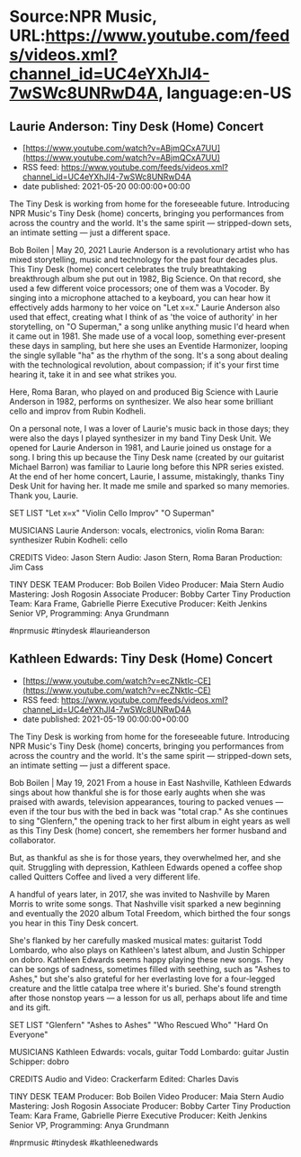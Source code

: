 # Source:NPR Music, URL:https://www.youtube.com/feeds/videos.xml?channel_id=UC4eYXhJI4-7wSWc8UNRwD4A, language:en-US

## Laurie Anderson: Tiny Desk (Home) Concert
 - [https://www.youtube.com/watch?v=ABjmQCxA7UU](https://www.youtube.com/watch?v=ABjmQCxA7UU)
 - RSS feed: https://www.youtube.com/feeds/videos.xml?channel_id=UC4eYXhJI4-7wSWc8UNRwD4A
 - date published: 2021-05-20 00:00:00+00:00

The Tiny Desk is working from home for the foreseeable future. Introducing NPR Music's Tiny Desk (home) concerts, bringing you performances from across the country and the world. It's the same spirit — stripped-down sets, an intimate setting — just a different space.

Bob Boilen | May 20, 2021
Laurie Anderson is a revolutionary artist who has mixed storytelling, music and technology for the past four decades plus. This Tiny Desk (home) concert celebrates the truly breathtaking breakthrough album she put out in 1982, Big Science. On that record, she used a few different voice processors; one of them was a Vocoder. By singing into a microphone attached to a keyboard, you can hear how it effectively adds harmony to her voice on "Let x=x." Laurie Anderson also used that effect, creating what I think of as 'the voice of authority' in her storytelling, on "O Superman," a song unlike anything music I'd heard when it came out in 1981. She made use of a vocal loop, something ever-present these days in sampling, but here she uses an Eventide Harmonizer, looping the single syllable "ha" as the rhythm of the song. It's a song about dealing with the technological revolution, about compassion; if it's your first time hearing it, take it in and see what strikes you.

Here, Roma Baran, who played on and produced Big Science with Laurie Anderson in 1982, performs on synthesizer. We also hear some brilliant cello and improv from Rubin Kodheli.

On a personal note, I was a lover of Laurie's music back in those days; they were also the days I played synthesizer in my band Tiny Desk Unit. We opened for Laurie Anderson in 1981, and Laurie joined us onstage for a song. I bring this up because the Tiny Desk name (created by our guitarist Michael Barron) was familiar to Laurie long before this NPR series existed. At the end of her home concert, Laurie, I assume, mistakingly, thanks Tiny Desk Unit for having her. It made me smile and sparked so many memories. Thank you, Laurie.

SET LIST
"Let x=x"
"Violin Cello Improv"
"O Superman"

MUSICIANS
Laurie Anderson: vocals, electronics, violin
Roma Baran: synthesizer
Rubin Kodheli: cello

CREDITS
Video: Jason Stern
Audio: Jason Stern, Roma Baran
Production: Jim Cass

TINY DESK TEAM
Producer: Bob Boilen
Video Producer: Maia Stern
Audio Mastering: Josh Rogosin
Associate Producer: Bobby Carter
Tiny Production Team: Kara Frame, Gabrielle Pierre
Executive Producer: Keith Jenkins
Senior VP, Programming: Anya Grundmann

#nprmusic #tinydesk #laurieanderson

## Kathleen Edwards: Tiny Desk (Home) Concert
 - [https://www.youtube.com/watch?v=ecZNktlc-CE](https://www.youtube.com/watch?v=ecZNktlc-CE)
 - RSS feed: https://www.youtube.com/feeds/videos.xml?channel_id=UC4eYXhJI4-7wSWc8UNRwD4A
 - date published: 2021-05-19 00:00:00+00:00

The Tiny Desk is working from home for the foreseeable future. Introducing NPR Music's Tiny Desk (home) concerts, bringing you performances from across the country and the world. It's the same spirit — stripped-down sets, an intimate setting — just a different space.

Bob Boilen | May 19, 2021
From a house in East Nashville, Kathleen Edwards sings about how thankful she is for those early aughts when she was praised with awards, television appearances, touring to packed venues — even if the tour bus with the bed in back was "total crap." As she continues to sing "Glenfern," the opening track to her first album in eight years as well as this Tiny Desk (home) concert, she remembers her former husband and collaborator.

But, as thankful as she is for those years, they overwhelmed her, and she quit. Struggling with depression, Kathleen Edwards opened a coffee shop called Quitters Coffee and lived a very different life.

A handful of years later, in 2017, she was invited to Nashville by Maren Morris to write some songs. That Nashville visit sparked a new beginning and eventually the 2020 album Total Freedom, which birthed the four songs you hear in this Tiny Desk concert.

She's flanked by her carefully masked musical mates: guitarist Todd Lombardo, who also plays on Kathleen's latest album, and Justin Schipper on dobro. Kathleen Edwards seems happy playing these new songs. They can be songs of sadness, sometimes filled with seething, such as "Ashes to Ashes," but she's also grateful for her everlasting love for a four-legged creature and the little catalpa tree where it's buried. She's found strength after those nonstop years — a lesson for us all, perhaps about life and time and its gift.

SET LIST
"Glenfern"
"Ashes to Ashes"
"Who Rescued Who"
"Hard On Everyone"

MUSICIANS
Kathleen Edwards: vocals, guitar
Todd Lombardo: guitar
Justin Schipper: dobro

CREDITS
Audio and Video: Crackerfarm
Edited: Charles Davis

TINY DESK TEAM
Producer: Bob Boilen
Video Producer: Maia Stern
Audio Mastering: Josh Rogosin
Associate Producer: Bobby Carter
Tiny Production Team: Kara Frame, Gabrielle Pierre
Executive Producer: Keith Jenkins
Senior VP, Programming: Anya Grundmann

#nprmusic #tinydesk #kathleenedwards

